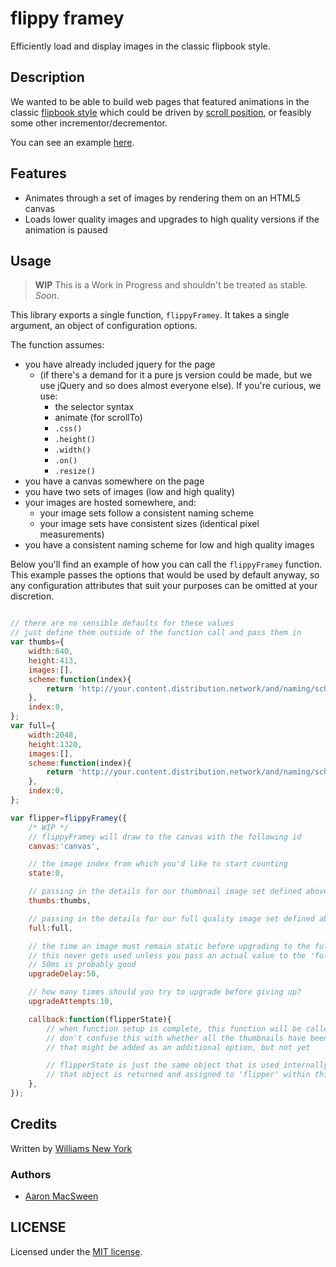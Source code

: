 # flippy framey

Efficiently load and display images in the classic flipbook style.

## Description

We wanted to be able to build web pages that featured animations in the classic [flipbook style](https://www.youtube.com/watch?v=UocF4ycBnYE) which could be driven by [scroll position](https://github.com/WilliamsNY/rolly-scrolly), or feasibly some other incrementor/decrementor.

You can see an example [here](http://williamsny.github.io/flippy-framey/).

## Features

* Animates through a set of images by rendering them on an HTML5 canvas
* Loads lower quality images and upgrades to high quality versions if the animation is paused

## Usage

> **WIP** This is a Work in Progress and shouldn't be treated as stable. _Soon_.

This library exports a single function, `flippyFramey`. It takes a single argument, an object of configuration options.

The function assumes:

* you have already included jquery for the page
  + (if there's a demand for it a pure js version could be made, but we use jQuery and so does almost everyone else). If you're curious, we use:
    - the selector syntax
    - animate (for scrollTo)
    - `.css()`
    - `.height()`
    - `.width()`
    - `.on()`
    - `.resize()`
* you have a canvas somewhere on the page
* you have two sets of images (low and high quality)
* your images are hosted somewhere, and:
  + your image sets follow a consistent naming scheme
  + your image sets have consistent sizes (identical pixel measurements)
* you have a consistent naming scheme for low and high quality images

Below you'll find an example of how you can call the `flippyFramey` function. This example passes the options that would be used by default anyway, so any configuration attributes that suit your purposes can be omitted at your discretion.

```Javascript

// there are no sensible defaults for these values
// just define them outside of the function call and pass them in
var thumbs={
	width:640,
	height:413,
	images:[],
	scheme:function(index){
		return 'http://your.content.distribution.network/and/naming/scheme/thumbs/image_'+index;
	},
	index:0,
};
var full={
	width:2048,
	height:1320,
	images:[],
	scheme:function(index){
		return 'http://your.content.distribution.network/and/naming/scheme/thumb/image_'+index;
	},
	index:0,
};

var flipper=flippyFramey({
	/* WIP */
	// flippyFramey will draw to the canvas with the following id
	canvas:'canvas',

	// the image index from which you'd like to start counting
	state:0,

	// passing in the details for our thumbnail image set defined above
	thumbs:thumbs,

	// passing in the details for our full quality image set defined above
	full:full,

	// the time an image must remain static before upgrading to the full quality version
	// this never gets used unless you pass an actual value to the 'full' attribute
	// 50ms is probably good
	upgradeDelay:50,	

	// how many times should you try to upgrade before giving up?
	upgradeAttempts:10,

	callback:function(flipperState){
		// when function setup is complete, this function will be called
		// don't confuse this with whether all the thumbnails have been loaded
		// that might be added as an additional option, but not yet

		// flipperState is just the same object that is used internally within flippyFramey
		// that object is returned and assigned to 'flipper' within this example
	},
});
```

## Credits

Written by [Williams New York](http://williamsnewyork.com)

### Authors

* [Aaron MacSween](https://github.com/ansuz)

## LICENSE

Licensed under the [MIT license](http://opensource.org/licenses/MIT).
